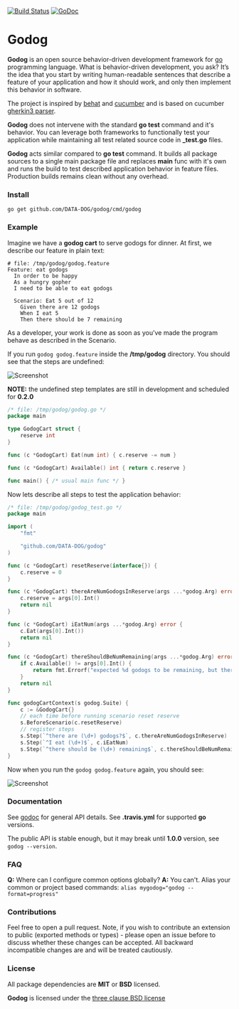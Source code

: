 [![Build Status](https://travis-ci.org/DATA-DOG/godog.svg?branch=master)](https://travis-ci.org/DATA-DOG/godog)
[![GoDoc](https://godoc.org/github.com/DATA-DOG/godog?status.svg)](https://godoc.org/github.com/DATA-DOG/godog)

# Godog

**Godog** is an open source behavior-driven development framework for [go][golang] programming language.
What is behavior-driven development, you ask? It’s the idea that you start by writing human-readable sentences that
describe a feature of your application and how it should work, and only then implement this behavior in software.

The project is inspired by [behat][behat] and [cucumber][cucumber] and is based on cucumber [gherkin3 parser][gherkin].

**Godog** does not intervene with the standard **go test** command and it's behavior. You can leverage both frameworks
to functionally test your application while maintaining all test related source code in **_test.go** files.

**Godog** acts similar compared to **go test** command. It builds all package sources to a single main package file
and replaces **main** func with it's own and runs the build to test described application behavior in feature files.
Production builds remains clean without any overhead.

### Install

    go get github.com/DATA-DOG/godog/cmd/godog

### Example

Imagine we have a **godog cart** to serve godogs for dinner. At first, we describe our feature
in plain text:

``` gherkin
# file: /tmp/godog/godog.feature
Feature: eat godogs
  In order to be happy
  As a hungry gopher
  I need to be able to eat godogs

  Scenario: Eat 5 out of 12
    Given there are 12 godogs
    When I eat 5
    Then there should be 7 remaining
```

As a developer, your work is done as soon as you’ve made the program behave as
described in the Scenario.

If you run `godog godog.feature` inside the **/tmp/godog** directory.
You should see that the steps are undefined:

![Screenshot](https://raw.github.com/DATA-DOG/godog/master/screenshots/undefined.png)

**NOTE:** the undefined step templates are still in development and scheduled for **0.2.0**

``` go
/* file: /tmp/godog/godog.go */
package main

type GodogCart struct {
	reserve int
}

func (c *GodogCart) Eat(num int) { c.reserve -= num }

func (c *GodogCart) Available() int { return c.reserve }

func main() { /* usual main func */ }
```

Now lets describe all steps to test the application behavior:

``` go
/* file: /tmp/godog/godog_test.go */
package main

import (
	"fmt"

	"github.com/DATA-DOG/godog"
)

func (c *GodogCart) resetReserve(interface{}) {
	c.reserve = 0
}

func (c *GodogCart) thereAreNumGodogsInReserve(args ...*godog.Arg) error {
	c.reserve = args[0].Int()
	return nil
}

func (c *GodogCart) iEatNum(args ...*godog.Arg) error {
	c.Eat(args[0].Int())
	return nil
}

func (c *GodogCart) thereShouldBeNumRemaining(args ...*godog.Arg) error {
	if c.Available() != args[0].Int() {
		return fmt.Errorf("expected %d godogs to be remaining, but there is %d", args[0].Int(), c.Available())
	}
	return nil
}

func godogCartContext(s godog.Suite) {
	c := &GodogCart{}
	// each time before running scenario reset reserve
	s.BeforeScenario(c.resetReserve)
	// register steps
	s.Step(`^there are (\d+) godogs?$`, c.thereAreNumGodogsInReserve)
	s.Step(`^I eat (\d+)$`, c.iEatNum)
	s.Step(`^there should be (\d+) remaining$`, c.thereShouldBeNumRemaining)
}
```

Now when you run the `godog godog.feature` again, you should see:

![Screenshot](https://raw.github.com/DATA-DOG/godog/master/screenshots/passed.png)

### Documentation

See [godoc][godoc] for general API details.
See **.travis.yml** for supported **go** versions.

The public API is stable enough, but it may break until **1.0.0** version, see `godog --version`.

### FAQ

**Q:** Where can I configure common options globally?
**A:** You can't. Alias your common or project based commands: `alias mygodog="godog --format=progress"`

### Contributions

Feel free to open a pull request. Note, if you wish to contribute an extension to public (exported methods or types) -
please open an issue before to discuss whether these changes can be accepted. All backward incompatible changes are
and will be treated cautiously.

### License

All package dependencies are **MIT** or **BSD** licensed.

**Godog** is licensed under the [three clause BSD license][license]

[godoc]: http://godoc.org/github.com/DATA-DOG/godog "Documentation on godoc"
[golang]: https://golang.org/  "GO programming language"
[behat]: http://docs.behat.org/ "Behavior driven development framework for PHP"
[cucumber]: https://cucumber.io/ "Behavior driven development framework for Ruby"
[gherkin]: https://github.com/cucumber/gherkin-go "Gherkin3 parser for GO"
[license]: http://en.wikipedia.org/wiki/BSD_licenses "The three clause BSD license"
